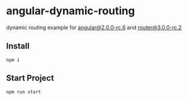 # angular-dynamic-routing
dynamic routing example for angular@2.0.0-rc.6 and router@3.0.0-rc.2

## Install
```
npm i
```
## Start Project
```
npm run start
```

